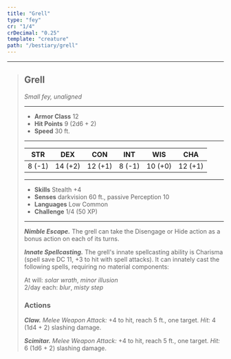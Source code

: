 ```yaml
---
title: "Grell"
type: "fey"
cr: "1/4"
crDecimal: "0.25"
template: "creature"
path: "/bestiary/grell"
---
```


___
>
> ## Grell
>*Small fey, unaligned*
> ___
>
> - **Armor Class** 12
> - **Hit Points** 9 (2d6 + 2)
> - **Speed** 30 ft.
>___
>
>|STR|DEX|CON|INT|WIS|CHA|
>|:---:|:---:|:---:|:---:|:---:|:---:|
>|8 (-1)|14 (+2)|12 (+1)|8 (-1)|10 (+0)|12 (+1)|
>___
>
> - **Skills** Stealth +4
> - **Senses** darkvision 60 ft., passive Perception 10
> - **Languages** Low Common
> - **Challenge** 1/4 (50 XP)
> ___
>
> ***Nimble Escape.*** The grell can take the Disengage or Hide action as a bonus action on each of its turns.
>
> ***Innate Spellcasting.*** The grell's innate spellcasting ability is Charisma (spell save DC 11, +3 to hit with spell attacks). It can innately cast the following spells, requiring no material components:
>
> At will: *solar wrath*, *minor illusion*
> <br> 2/day each:  *blur*, *misty step*
>
> ### Actions
> ***Claw.***  *Melee Weapon Attack:* +4 to hit, reach 5 ft., one target. *Hit:* 4 (1d4 + 2) slashing damage.
>
> ***Scimitar.***  *Melee Weapon Attack:* +4 to hit, reach 5 ft., one target. *Hit:* 6 (1d6 + 2) slashing damage.
